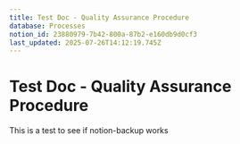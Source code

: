 ```yaml
---
title: Test Doc - Quality Assurance Procedure
database: Processes
notion_id: 23880979-7b42-800a-87b2-e160db9d0cf3
last_updated: 2025-07-26T14:12:19.745Z
---
```


# Test Doc - Quality Assurance Procedure


This is a test to see if notion-backup works

